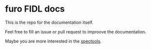 # furo FIDL docs

This is the repo for the documentation itself. 

Feel free to fill an issue or pull request to improove the documentation.

Maybe you are more interested in the [spectools](https://github.com/theNorstroem/spectools).